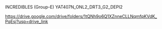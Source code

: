 INCREDIBLES (Group-E)  YAT407N_ONL2_DRT3_G2_DEPI2

https://drive.google.com/drive/folders/1tQNh9o6Q1XZnneCLLNqmfpKVdK_PqEsj?usp=drive_link
